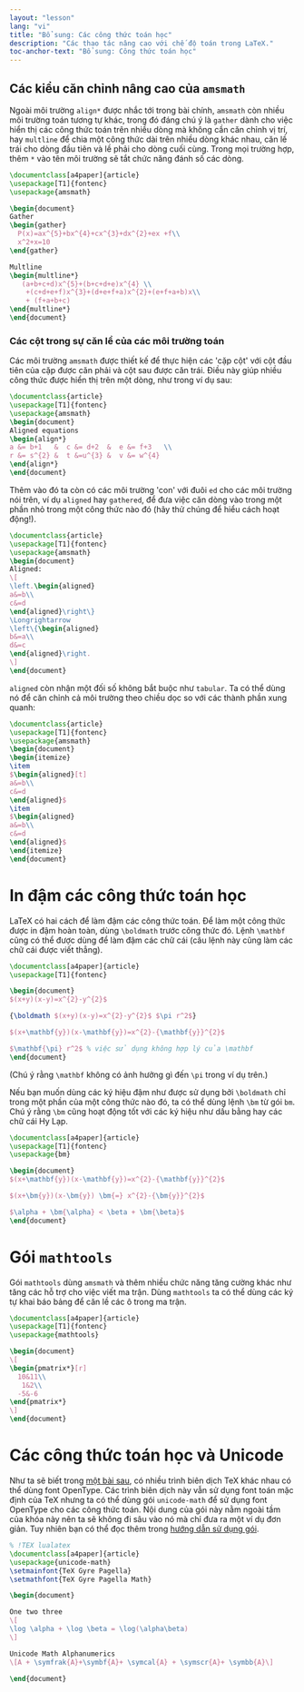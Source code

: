 ```yaml
---
layout: "lesson"
lang: "vi"
title: "Bổ sung: Các công thức toán học"
description: "Các thao tác nâng cao với chế độ toán trong LaTeX."
toc-anchor-text: "Bổ sung: Công thức toán học"
---
```


## Các kiểu căn chỉnh nâng cao của `amsmath`

Ngoài môi trường `align*` được nhắc tới trong bài chính, `amsmath` còn nhiều môi
trường toán tương tự khác, trong đó đáng chú ý là `gather` dành cho việc hiển
thị các công thức toán trên nhiều dòng mà không cần căn chỉnh vị trí, hay
`multline` để chia một công thức dài trên nhiều dòng khác nhau, căn lề trái cho
dòng đầu tiên và lề phải cho dòng cuối cùng. Trong mọi trường hợp, thêm `*` vào
tên môi trường sẽ tắt chức năng đánh số các dòng.

```latex
\documentclass[a4paper]{article}
\usepackage[T1]{fontenc}
\usepackage{amsmath}

\begin{document}
Gather
\begin{gather}
  P(x)=ax^{5}+bx^{4}+cx^{3}+dx^{2}+ex +f\\
  x^2+x=10
\end{gather}

Multline
\begin{multline*}
   (a+b+c+d)x^{5}+(b+c+d+e)x^{4} \\
    +(c+d+e+f)x^{3}+(d+e+f+a)x^{2}+(e+f+a+b)x\\
    + (f+a+b+c)
\end{multline*}
\end{document}
```

### Các cột trong sự căn lề của các môi trường toán

Các môi trường `amsmath` được thiết kế để thực hiện các 'cặp cột' với cột đầu
tiên của cặp được căn phải và cột sau được căn trái. Điều này giúp nhiều công
thức được hiển thị trên một dòng, như trong ví dụ sau:

```latex
\documentclass{article}
\usepackage[T1]{fontenc}
\usepackage{amsmath}
\begin{document}
Aligned equations
\begin{align*}
a &= b+1   &  c &= d+2  &  e &= f+3   \\
r &= s^{2} &  t &=u^{3} &  v &= w^{4}
\end{align*}
\end{document}
```

Thêm vào đó ta còn có các môi trường 'con' với đuôi `ed` cho các môi trường nói
trên, ví dụ `aligned` hay `gathered`, để đưa việc căn dòng vào trong một phần
nhỏ trong một công thức nào đó (hãy thử chúng để hiểu cách hoạt động!).

```latex
\documentclass{article}
\usepackage[T1]{fontenc}
\usepackage{amsmath}
\begin{document}
Aligned:
\[
\left.\begin{aligned}
a&=b\\
c&=d
\end{aligned}\right\}
\Longrightarrow
\left\{\begin{aligned}
b&=a\\
d&=c
\end{aligned}\right.
\]
\end{document}
```

`aligned` còn nhận một đối số không bắt buộc như `tabular`. Ta có thể dùng nó để
căn chỉnh cả môi trường theo chiều dọc so với các thành phần xung quanh:

```latex
\documentclass{article}
\usepackage[T1]{fontenc}
\usepackage{amsmath}
\begin{document}
\begin{itemize}
\item 
$\begin{aligned}[t]
a&=b\\
c&=d
\end{aligned}$
\item 
$\begin{aligned}
a&=b\\
c&=d
\end{aligned}$
\end{itemize}
\end{document}
```

# In đậm các công thức toán học

LaTeX có hai cách để làm đậm các công thức toán. Để làm một công thức được in
đậm hoàn toàn, dùng `\boldmath` trước công thức đó. Lệnh `\mathbf` cũng có thể
được dùng để làm đậm các chữ cái (câu lệnh này cũng làm các chữ cái được viết
thẳng).

```latex
\documentclass[a4paper]{article}
\usepackage[T1]{fontenc}

\begin{document}
$(x+y)(x-y)=x^{2}-y^{2}$

{\boldmath $(x+y)(x-y)=x^{2}-y^{2}$ $\pi r^2$}

$(x+\mathbf{y})(x-\mathbf{y})=x^{2}-{\mathbf{y}}^{2}$

$\mathbf{\pi} r^2$ % việc sử dụng không hợp lý của \mathbf
\end{document}
```

(Chú ý rằng `\mathbf` không có ảnh hưởng gì đến `\pi` trong ví dụ trên.)

Nếu bạn muốn dùng các ký hiệu đậm như được sử dụng bởi `\boldmath` chỉ trong một
phần của một công thức nào đó, ta có thể dùng lệnh `\bm` từ gói `bm`. Chú ý rằng
`\bm` cũng hoạt động tốt với các ký hiệu như dấu bằng hay các chữ cái Hy Lạp.

```latex
\documentclass[a4paper]{article}
\usepackage[T1]{fontenc}
\usepackage{bm}

\begin{document}
$(x+\mathbf{y})(x-\mathbf{y})=x^{2}-{\mathbf{y}}^{2}$

$(x+\bm{y})(x-\bm{y}) \bm{=} x^{2}-{\bm{y}}^{2}$

$\alpha + \bm{\alpha} < \beta + \bm{\beta}$
\end{document}
```

# Gói `mathtools`

Gói `mathtools` dùng `amsmath` và thêm nhiều chức năng tăng cường khác như tăng
các hỗ trợ cho việc viết ma trận. Dùng `mathtools` ta có thể dùng các ký tự khai
báo bảng để căn lề các ô trong ma trận.

```latex
\documentclass[a4paper]{article}
\usepackage[T1]{fontenc}
\usepackage{mathtools}

\begin{document}
\[
\begin{pmatrix*}[r]
  10&11\\
   1&2\\
  -5&-6
\end{pmatrix*}
\]
\end{document}
```

# Các công thức toán học và Unicode


Như ta sẽ biết trong [một bài sau](lesson-14), có nhiều trình biên dịch TeX khác
nhau có thể dùng font OpenType. Các trình biên dịch này vẫn sử dụng font toán
mặc định của TeX nhưng ta có thể dùng gói `unicode-math` để sử dụng font
OpenType cho các công thức toán. Nội dung của gói này nằm ngoài tầm của khóa
này nên ta sẽ không đi sâu vào nó mà chỉ đưa ra một ví dụ đơn giản. Tuy nhiên
bạn có thể đọc thêm trong
[hướng dẫn sử dụng gói](https://texdoc.net/pkg/unicode-math).

```latex
% !TEX lualatex
\documentclass[a4paper]{article}
\usepackage{unicode-math}
\setmainfont{TeX Gyre Pagella}
\setmathfont{TeX Gyre Pagella Math}

\begin{document}

One two three
\[
\log \alpha + \log \beta = \log(\alpha\beta)
\]

Unicode Math Alphanumerics
\[A + \symfrak{A}+\symbf{A}+ \symcal{A} + \symscr{A}+ \symbb{A}\]

\end{document}
```
